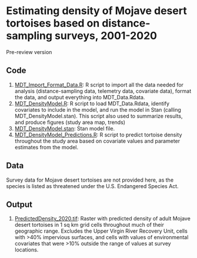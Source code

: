 # Estimating density of Mojave desert tortoises based on distance-sampling surveys, 2001-2020

Pre-review version

## Code
1. [MDT_Import_Format_Data.R](MDT_Import_Format_Data.R): R script to import all the data needed for analysis (distance-sampling data, telemetry data, covariate data), format the data, and output everything into MDT_Data.Rdata.
2. [MDT_DensityModel.R](MDT_DensityModel.R): R script to load MDT_Data.Rdata, identify covariates to include in the model, and run the model in Stan (calling MDT_DensityModel.stan). This script also used to summarize results, and produce figures (study area map, trends)
3. [MDT_DensityModel.stan](MDT_DensityModel.stan): Stan model file.
4. [MDT_DensityModel_Predictions.R](MDT_DensityModel_Predictions.R): R script to predict tortoise density throughout the study area based on covariate values and parameter estimates from the model.

## Data
Survey data for Mojave desert tortoises are not provided here, as the species is listed as threatened under the U.S. Endangered Species Act. 

## Output
1. [PredictedDensity_2020.tif](PredictedDensity_2020.tif): Raster with predicted density of adult Mojave desert tortoises in 1 sq km grid cells throughout much of their geographic range. Excludes the Upper Virgin River Recovery Unit, cells with >40% impervious surfaces, and cells with values of environmental covariates that were >10% outside the range of values at survey locations. 
